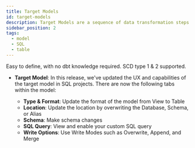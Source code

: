 ```yaml
---
title: Target Models
id: target-models
description: Target Models are a sequence of data transformation steps which define a single table or view
sidebar_position: 2
tags:
  - model
  - SQL
  - table
---
```


Easy to define, with no dbt knowledge required. SCD type 1 & 2 supported.

- **Target Model**: In this release, we've updated the UX and capabilities of the target model in SQL projects. There are now the following tabs within the model:

  - **Type & Format**: Update the format of the model from View to Table
  - **Location**: Update the location by overwriting the Database, Schema, or Alias
  - **Schema**: Make schema changes
  - **SQL Query**: View and enable your custom SQL query
  - **Write Options**: Use Write Modes such as Overwrite, Append, and Merge
